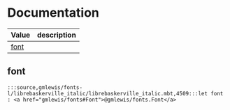 # Documentation
|Value|description|
|---|---|
|[font](#font)||

## font

```moonbit
:::source,gmlewis/fonts-l/librebaskerville_italic/librebaskerville_italic.mbt,4509:::let font : <a href="gmlewis/fonts#Font">@gmlewis/fonts.Font</a>
```

